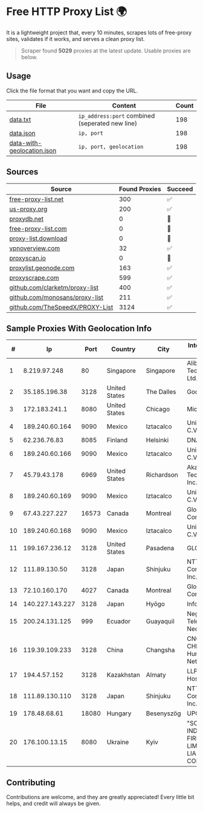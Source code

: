 
# Free HTTP Proxy List 🌍

It is a lightweight project that, every 10 minutes, scrapes lots of free-proxy sites, validates if it works, and serves a clean proxy list.


> Scraper found **5029** proxies at the latest update. Usable proxies are below.

## Usage

Click the file format that you want and copy the URL.


|File|Content|Count|
|----|-------|-----|
|[data.txt](https://raw.githubusercontent.com/themiralay/Proxy-List-World/master/data.txt)|`ip_address:port` combined (seperated new line)|198|
|[data.json](https://raw.githubusercontent.com/themiralay/Proxy-List-World/master/data.json)|`ip, port`|198|
|[data-with-geolocation.json](https://raw.githubusercontent.com/themiralay/Proxy-List-World/master/data-with-geolocation.json)|`ip, port, geolocation`|198|

## Sources

|Source|Found Proxies|Succeed|
|------|-------------|-------|
|[free-proxy-list.net](https://free-proxy-list.net)|300|✅|
|[us-proxy.org](https://www.us-proxy.org)|200|✅|
|[proxydb.net](http://proxydb.net)|0|🚫|
|[free-proxy-list.com](https://free-proxy-list.com/?page=&port=&type%5B%5D=http&type%5B%5D=https&up_time=0&search=Search)|0|🚫|
|[proxy-list.download](https://www.proxy-list.download/HTTP)|0|🚫|
|[vpnoverview.com](https://vpnoverview.com/privacy/anonymous-browsing/free-proxy-servers)|32|✅|
|[proxyscan.io](https://www.proxyscan.io)|0|🚫|
|[proxylist.geonode.com](https://proxylist.geonode.com/api/proxy-list?limit=300&page=1&sort_by=lastChecked&sort_type=desc&protocols=http,https)|163|✅|
|[proxyscrape.com](https://api.proxyscrape.com/v2/?request=displayproxies&protocol=http&timeout=10000&country=all&ssl=all&anonymity=all)|599|✅|
|[github.com/clarketm/proxy-list](https://raw.githubusercontent.com/clarketm/proxy-list/master/proxy-list-raw.txt)|400|✅|
|[github.com/monosans/proxy-list](https://raw.githubusercontent.com/monosans/proxy-list/main/proxies/http.txt)|211|✅|
|[github.com/TheSpeedX/PROXY-List](https://raw.githubusercontent.com/TheSpeedX/PROXY-List/master/http.txt)|3124|✅|


## Sample Proxies With Geolocation Info

|#|Ip|Port|Country|City|Internet Service Provider|
|-|--|----|-------|----|-------------------------|
|1|8.219.97.248|80|Singapore|Singapore|Alibaba (US) Technology Co., Ltd.|
|2|35.185.196.38|3128|United States|The Dalles|Google LLC|
|3|172.183.241.1|8080|United States|Chicago|Microsoft|
|4|189.240.60.164|9090|Mexico|Iztacalco|Uninet S.A. de C.V.|
|5|62.236.76.83|8085|Finland|Helsinki|DNA Oyj|
|6|189.240.60.166|9090|Mexico|Iztacalco|Uninet S.A. de C.V.|
|7|45.79.43.178|6969|United States|Richardson|Akamai Technologies, Inc.|
|8|189.240.60.169|9090|Mexico|Iztacalco|Uninet S.A. de C.V.|
|9|67.43.227.227|16573|Canada|Montreal|GloboTech Communications|
|10|189.240.60.168|9090|Mexico|Iztacalco|Uninet S.A. de C.V.|
|11|199.167.236.12|3128|United States|Pasadena|GLOBAL IT|
|12|111.89.130.50|3128|Japan|Shinjuku|NTT PC Communications, Inc.|
|13|72.10.160.170|4027|Canada|Montreal|GloboTech Communications|
|14|140.227.143.227|3128|Japan|Hyōgo|InfoSphere|
|15|200.24.131.125|999|Ecuador|Guayaquil|Negocios Y Telefonia Nedetel S.A|
|16|119.39.109.233|3128|China|Changsha|CNC Group CHINA169 Hunan Province Network|
|17|194.4.57.152|3128|Kazakhstan|Almaty|LLP "Kompaniya Hoster.KZ"|
|18|111.89.130.110|3128|Japan|Shinjuku|NTT PC Communications, Inc.|
|19|178.48.68.61|18080|Hungary|Besenyszög|UPC|
|20|176.100.13.15|8080|Ukraine|Kyiv|"SCIENTIFIC-INDUSTRIAL FIRM "VOLZ" LIMITED LIABILITY COMPANY|



## Contributing

Contributions are welcome, and they are greatly appreciated! Every
little bit helps, and credit will always be given.

